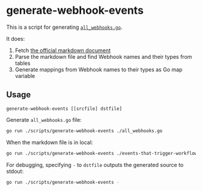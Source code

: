 generate-webhook-events
=======================

This is a script for generating [`all_webhooks.go`](../../all_webhooks.go).

It does:

1. Fetch [the official markdown document](https://raw.githubusercontent.com/github/docs/main/content/actions/learn-github-actions/events-that-trigger-workflows.md)
2. Parse the markdown file and find Webhook names and their types from tables
3. Generate mappings from Webhook names to their types as Go map variable

## Usage

```
generate-webhook-events [[srcfile] dstfile]
```

Generate `all_webhooks.go` file:

```sh
go run ./scripts/generate-webhook-events ./all_webhooks.go
```

When the markdown file is in local:

```sh
go run ./scripts/generate-webhook-events ./events-that-trigger-workflows.md ./all_webhooks.go
```

For debugging, specifying `-` to `dstfile` outputs the generated source to stdout:

```sh
go run ./scripts/generate-webhook-events -
```

